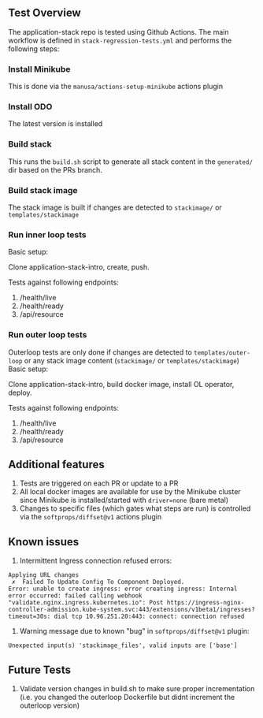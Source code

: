 ## Test Overview

The application-stack repo is tested using Github Actions. The main workflow is defined in `stack-regression-tests.yml` and performs the following steps:

### Install Minikube 

This is done via the `manusa/actions-setup-minikube` actions plugin

### Install ODO

The latest version is installed

### Build stack 

This runs the `build.sh` script to generate all stack content in the `generated/` dir based on the PRs branch.

### Build stack image

The stack image is built if changes are detected to `stackimage/` or `templates/stackimage`

### Run inner loop tests

Basic setup:

Clone application-stack-intro, create, push.

Tests against following endpoints:

1. /health/live
1. /health/ready
1. /api/resource

### Run outer loop tests

Outerloop tests are only done if changes are detected to `templates/outer-loop` or any stack image content (`stackimage/` or `templates/stackimage`)
Basic setup:

Clone application-stack-intro, build docker image, install OL operator, deploy.

Tests against following endpoints:

1. /health/live
1. /health/ready
1. /api/resource


## Additional features

1. Tests are triggered on each PR or update to a PR
1. All local docker images are available for use by the Minikube cluster since Minikube is installed/started with `driver=none` (bare metal)
1. Changes to specific files (which gates what steps are run) is controlled via the `softprops/diffset@v1` actions plugin


## Known issues

1. Intermittent Ingress connection refused errors:

```
Applying URL changes
 ✗  Failed To Update Config To Component Deployed.
Error: unable to create ingress: error creating ingress: Internal error occurred: failed calling webhook "validate.nginx.ingress.kubernetes.io": Post https://ingress-nginx-controller-admission.kube-system.svc:443/extensions/v1beta1/ingresses?timeout=30s: dial tcp 10.96.251.20:443: connect: connection refused
```

1. Warning message due to known "bug" in `softprops/diffset@v1` plugin:

```
Unexpected input(s) 'stackimage_files', valid inputs are ['base']
```

## Future Tests

1. Validate version changes in build.sh to make sure proper incrementation (i.e. you changed the outerloop Dockerfile but didnt increment the outerloop version)
